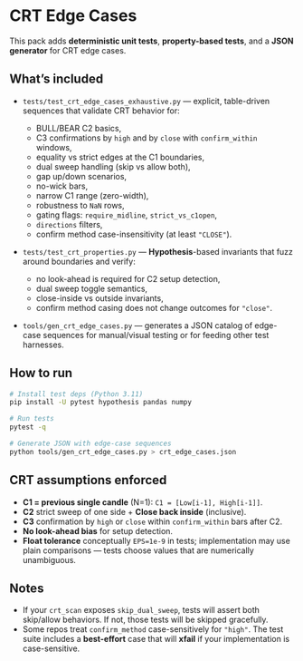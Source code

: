 # CRT Edge Cases

This pack adds **deterministic unit tests**, **property-based tests**, and a **JSON generator** for CRT edge cases.

## What’s included

- `tests/test_crt_edge_cases_exhaustive.py` — explicit, table-driven sequences that validate CRT behavior for:
  - BULL/BEAR C2 basics,
  - C3 confirmations by `high` and by `close` with `confirm_within` windows,
  - equality vs strict edges at the C1 boundaries,
  - dual sweep handling (skip vs allow both),
  - gap up/down scenarios,
  - no-wick bars,
  - narrow C1 range (zero-width),
  - robustness to `NaN` rows,
  - gating flags: `require_midline`, `strict_vs_c1open`,
  - `directions` filters,
  - confirm method case-insensitivity (at least `"CLOSE"`).

- `tests/test_crt_properties.py` — **Hypothesis**-based invariants that fuzz around boundaries and verify:
  - no look-ahead is required for C2 setup detection,
  - dual sweep toggle semantics,
  - close-inside vs outside invariants,
  - confirm method casing does not change outcomes for `"close"`.

- `tools/gen_crt_edge_cases.py` — generates a JSON catalog of edge-case sequences for manual/visual testing or for feeding other test harnesses.

## How to run

```bash
# Install test deps (Python 3.11)
pip install -U pytest hypothesis pandas numpy

# Run tests
pytest -q

# Generate JSON with edge-case sequences
python tools/gen_crt_edge_cases.py > crt_edge_cases.json
```

## CRT assumptions enforced

- **C1 = previous single candle** (N=1): `C1 = [Low[i-1], High[i-1]]`.
- **C2** strict sweep of one side + **Close back inside** (inclusive).
- **C3** confirmation by `high` or `close` within `confirm_within` bars after C2.
- **No look-ahead bias** for setup detection.
- **Float tolerance** conceptually `EPS=1e-9` in tests; implementation may use plain comparisons — tests choose values that are numerically unambiguous.

## Notes

- If your `crt_scan` exposes `skip_dual_sweep`, tests will assert both skip/allow behaviors. If not, those tests will be skipped gracefully.
- Some repos treat `confirm_method` case-sensitively for `"high"`. The test suite includes a **best-effort** case that will **xfail** if your implementation is case-sensitive.
